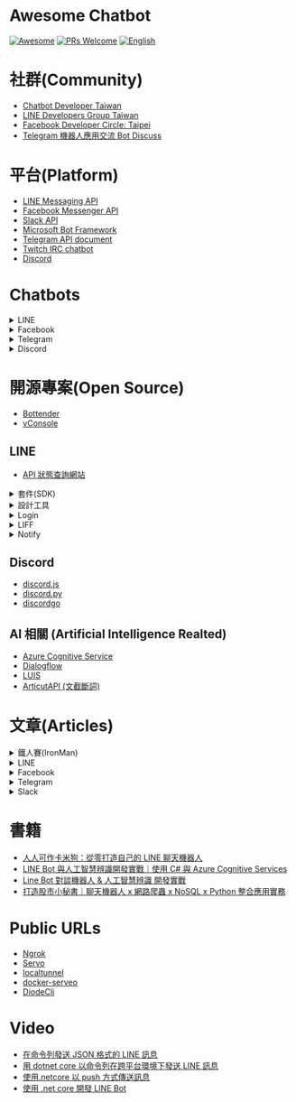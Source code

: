 # Awesome Chatbot

[![Awesome](https://cdn.rawgit.com/sindresorhus/awesome/d7305f38d29fed78fa85652e3a63e154dd8e8829/media/badge.svg)](https://github.com/sindresorhus/awesome)
[![PRs Welcome](https://img.shields.io/badge/PRs-welcome-brightgreen.svg)](https://github.com/louis70109/line-notify#contributing)
[![English](https://img.shields.io/badge/README-EN-green)](https://github.com/Chatbot-Taiwan/AwesomeChatbots/blob/master/README.md)

# 社群(Community)

- [Chatbot Developer Taiwan](https://www.facebook.com/groups/chatbot.tw)
- [LINE Developers Group Taiwan](https://www.facebook.com/groups/linebot/)
- [Facebook Developer Circle: Taipei](https://www.facebook.com/groups/DevCTaipei/)
- [Telegram 機器人應用交流 Bot Discuss](https://t.me/joinchat/Bosd1z3ENpG7cPjLw3qmYQ)

# 平台(Platform)

- [LINE Messaging API](https://developers.line.biz/en/docs/messaging-api/)
- [Facebook Messenger API](https://developers.facebook.com/docs/messenger-platform/reference/messenger-profile-api?locale=zh_TW)
- [Slack API](https://api.slack.com/start)
- [Microsoft Bot Framework](https://dev.botframework.com/)
- [Telegram API document](https://core.telegram.org/bots/api)
- [Twitch IRC chatbot](https://dev.twitch.tv/docs/irc)
- [Discord](https://discord.com/developers/docs/intro)

# Chatbots

<details>
  <summary>LINE</summary>
  
- [圖奇獸 Twitch Bot](https://line.me/R/ti/p/%40eae1476b)
  - [GitHub](https://github.com/louis70109/Twitch-Bot)
- [卡米狗](https://line.me/R/ti/p/%40aab8659n)
  - [介紹網站](https://www.kamigo.tw/)
- [Steam 查價 Deals Line Bot](https://line.me/R/ti/p/%40504mcsmm)
  - [GitHub](https://github.com/rogeraabbccdd/Linebot-Deals)
- [財哥...檳語...](https://line.me/R/ti/p/%40504mcsmm)
  - [GitHub](https://github.com/rogeraabbccdd/Linebot-Zack)
- [AnimeBot](https://line.me/R/ti/p/%40783mjfrr)
  - [GitHub](https://github.com/davidleitw/AnimeBot)
- [Flex 開發人員工具 LINE Flex Message Developer Tool](https://line.me/R/ti/p/%40736cebrk)
  - [介紹文章](https://taichunmin.idv.tw/blog/2020-04-06-line-devbot.html)
  - [GitHub](https://github.com/taichunmin/gcf-line-devbot)
- 午餐隊長 Leader of Lunch
  - [GitHub](https://github.com/louis70109/AwesomeChatbots.git)
- [趨勢科技防詐達人 TREND MICRO Anti-Fraud Expert](https://line.me/R/ti/p/%40dr.message)
- [彰化旅行+ Changhua Travel Plus](https://line.me/R/ti/p/%40640iohng)
- 農家樂計算機 Farmhouse Calculator
  - [介紹文章](https://medium.com/@EtrexKuo/line-bot-%E8%BE%B2%E5%AE%B6%E6%A8%82%E8%A8%88%E7%AE%97%E6%A9%9F-c0450b5aca3f)
  - [GiHub](https://github.com/Yoctol/agricola-score)
- [待辦小精靈 To-Do List Genie](https://line.me/R/ti/p/%40252ifirk)
  - [介紹文章](https://medium.com/elfkd)
- kiwawa
  - [GitHub](https://github.com/CA-Lee/kiwawa)
- 易 RP
  - [GitHub](https://github.com/rogeraabbccdd/line-erp)

</details>

<details>
  <summary>Facebook</summary>
  
</details>

<details>
  <summary>Telegram</summary>
  
</details>

<details>
  <summary>Discord</summary>
  
- [Steam 查價 Deals Line Bot](https://discordapp.com/oauth2/authorize?client_id=634902541687324702&scope=bot&permissions=28832)
  - [GitHub](https://github.com/rogeraabbccdd/Discordbot-Deals)
- [財哥...檳語...](https://discord.com/oauth2/authorize?client_id=602028564333723648&scope=bot&permissions=387136)
  - [GitHub](https://github.com/rogeraabbccdd/Discordbot-Zack)
- kiwawa
  - [GitHub](https://github.com/CA-Lee/kiwawa)
- leetcodeBot: 管理discord群組leetcode讀書會的小工具
  - [GitHub](https://github.com/davidleitw/leetcodeBOT)
</details>

# 開源專案(Open Source)

- [Bottender](https://bottender.js.org/)
- [vConsole](https://github.com/Tencent/vConsole)

## LINE

- [API 狀態查詢網站](https://api.line-status.info/)

<details>
  <summary>套件(SDK)</summary>
  
- [line-bot-sdk-python](https://github.com/line/line-bot-sdk-python)
- [line-sdk-unity](https://github.com/line/line-sdk-unity)
- [line-bot-sdk-go](https://github.com/line/line-bot-sdk-go)
- [line-sdk-ios-swift](https://github.com/line/line-sdk-ios-swift)
- [line-bot-sdk-java](https://github.com/line/line-bot-sdk-java)
- [line-bot-sdk-nodejs](https://github.com/line/line-bot-sdk-nodejs)
- [line-bot-sdk-ruby](https://github.com/line/line-bot-sdk-ruby)
- [line-bot-sdk-perl](https://github.com/line/line-bot-sdk-perl)
- [flutter_line_sdk](https://github.com/line/flutter_line_sdk)
- [line-sdk-android](https://github.com/line/line-sdk-android)
- [line-bot-sdk-php](https://github.com/line/line-bot-sdk-php)
- [NuGet Package -.net/ .netcore LINE Bot SDK](https://www.nuget.org/packages/LineBotSDK/)
- [line-bot-sdk-haskell](https://github.com/moleike/line-bot-sdk)
- [linebot](https://github.com/boybundit/linebot)

</details>

<details>
  <summary>設計工具</summary>

- [Flex Message Simulator](https://developers.line.biz/flex-simulator/)
- [LINE Bot Designer](https://developers.line.biz/zh-hant/services/bot-designer/)

</details>

<details>
  <summary>Login</summary>

- [LINE Login MVC Example](https://github.com/isdaviddong/Line_Login_Example)

</details>

<details>
  <summary>LIFF</summary>

- [@line/liff](https://www.npmjs.com/package/@line/liff)
- [liff-snippets](https://github.com/doggy8088/liff-snippets)
- [vConsole-LIFF](https://github.com/polydice/vConsole-LIFF)

</details>

<details>
  <summary>Notify</summary>


- [lotify(Python)](https://github.com/louis70109/lotify)
- [lotify(Ruby)](https://github.com/etrex/lotify)
- [lotify(PHP)](https://github.com/eric0324/lotify)
- [line-notify-sdk-nodejs](https://github.com/yiyu0x/line-notify-sdk-nodejs)

</details>

## Discord

- [discord.js](https://discord.js.org/#/)
- [discord.py](https://discordpy.readthedocs.io/en/latest/index.html)
- [discordgo](https://github.com/bwmarrin/discordgo)

## AI 相關 (Artificial Intelligence Realted)

- [Azure Cognitive Service](https://azure.microsoft.com/zh-tw/services/cognitive-services/)
- [Dialogflow](https://cloud.google.com/dialogflow/docs)
- [LUIS](https://www.luis.ai/)
- [ArticutAPI (文截斷詞)](https://github.com/Droidtown/ArticutAPI)

# 文章(Articles)

<details>
  <summary>鐵人賽(IronMan)</summary>

## 鐵人賽(IronMan)

- [只要有心，人人都可以做卡米狗 系列 ](https://ithelp.ithome.com.tw/users/20107309/ironman/1253)
- [使用 Modern Web 技術來打造 Chat App 系列 ](https://ithelp.ithome.com.tw/users/20103630/ironman/2798)
- [一步步帶你了解 AWS & LINE API 並使用 Serverless 介接的各種應用 系列 ](https://nijialin.com/2019/10/20/%E9%90%B5%E4%BA%BA%E8%B3%BD-%E6%96%87%E7%AB%A0%E5%88%97%E8%A1%A8/)
- [每天五分鐘 LINE API 輕鬆上手 系列](https://ithelp.ithome.com.tw/users/20111805/ironman/2199)
- [從 LINE BOT 到資料視覺化：賴田捕手 系列](https://ithelp.ithome.com.tw/users/20120178/ironman/2654)
- [如何透過-diode-network-開發-line-聊天機器人 - 中文](https://medium.com/@sc0vu/%E5%A6%82%E4%BD%95%E9%80%8F%E9%81%8E-diode-network-%E9%96%8B%E7%99%BC-line-%E8%81%8A%E5%A4%A9%E6%A9%9F%E5%99%A8%E4%BA%BA-35be8e5e6a52)
- [用 Line 聊天機器人串起多媒體系統 系列](https://ithelp.ithome.com.tw/users/20121130/ironman/3131)
- [宅男的浪漫 - 用 .NET Core 打造 Line 婚禮聊天機器人經驗分享](https://reurl.cc/GraXX3)

</details>

<details>
  <summary>LINE</summary>
  
## LINE

- [The Best Practice Of LIFF](https://medium.com/@EtrexKuo/the-best-practice-of-liff-fd89f2e612fc)
- [在 LINE Chatbot 中串接 Google Analytics](https://hackmd.io/@taichunmin/slide-coscup-2020?fbclid=IwAR3KoozsbjpRk_MxUcZDvwQKlqfxOZNNhNxw3t-O99zuLsT5FAjdA7_9KsU)
- [LINE Bot 設計模式](https://docs.google.com/presentation/d/1PlUMItXtx3vTRa2US1kE1-Nr11GwqIePQoBN7IeptHE/edit#slide=id.p)
- [Hand-On Labs - LineBotSDK 實作手札](https://github.com/isdaviddong/HOL-LineBotSDK)
- [How to Develop a LINE Chatbot in a Decentralized Way](https://diode.io/diode/How-Diode-Allows-Engineers-to-Develop-LINE-Chatbots-in-a-Decentralized-Way-20252/)
- [開發結合 LINE Chatbot 的簡易彈幕系統](https://nijialin.com/2021/01/11/screen-bullet-line-bot/)

</details>

<details>
  <summary>Facebook</summary>
</details>

<details>
  <summary>Telegram</summary>
</details>

<details>
  <summary>Slack</summary>
</details>

# 書籍

- [人人可作卡米狗：從零打造自己的 LINE 聊天機器人](https://www.tenlong.com.tw/products/9789864342938?list_name=srh)
- [LINE Bot 與人工智慧辨識開發實戰｜使用 C# 與 Azure Cognitive Services](https://www.tenlong.com.tw/products/9789865022662)
- [Line Bot 對談機器人 & 人工智慧辨識 開發實戰](https://www.pubu.com.tw/ebook/103305)
- [打造股市小秘書｜聊天機器人 x 網路爬蟲 x NoSQL x Python 整合應用實務](http://books.gotop.com.tw/v_ACN034300)

# Public URLs

- [Ngrok](https://ngrok.com/)
- [Servo](https://servo.org/zh-TW/)
- [localtunnel](https://github.com/localtunnel/localtunnel)
- [docker-serveo](https://github.com/taichunmin/docker-serveo)
- [DiodeCli](https://diode.io/)

# Video

- [在命令列發送 JSON 格式的 LINE 訊息](https://youtu.be/-B4GhMpMJuY)
- [用 dotnet core 以命令列在跨平台環境下發送 LINE 訊息](https://youtu.be/KZZLMzd2CZo)
- [使用.netcore 以 push 方式傳送訊息](https://youtu.be/5jsbXrw1U4w)
- [使用 .net core 開發 LINE Bot](https://youtu.be/4sQXk1e02t8)
